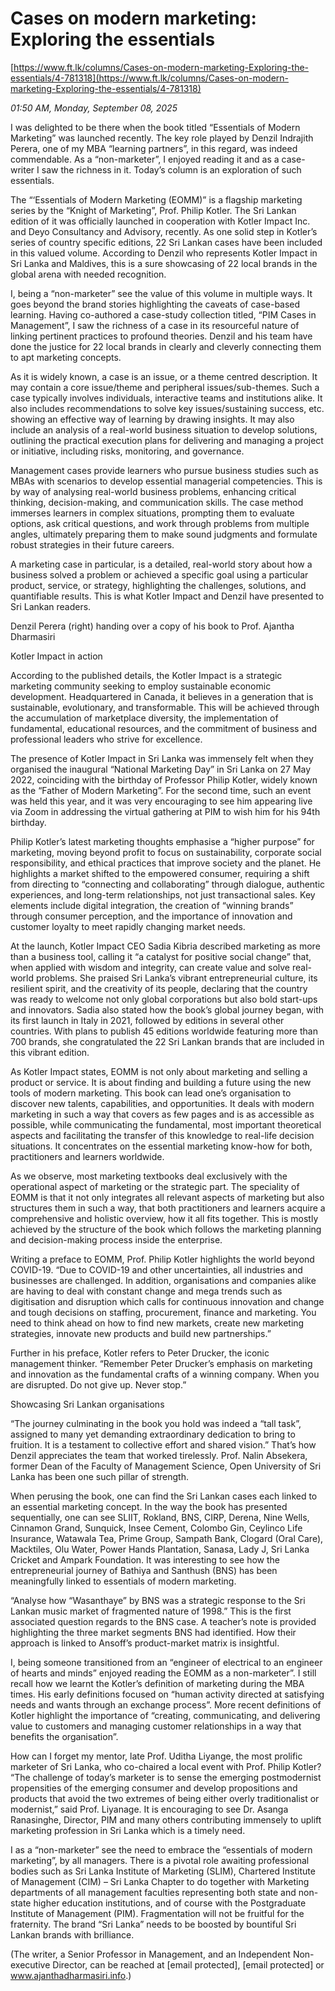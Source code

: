 # Cases on modern marketing: Exploring the essentials

[https://www.ft.lk/columns/Cases-on-modern-marketing-Exploring-the-essentials/4-781318](https://www.ft.lk/columns/Cases-on-modern-marketing-Exploring-the-essentials/4-781318)

*01:50 AM, Monday, September 08, 2025*

I was delighted to be there when the book titled “Essentials of Modern Marketing” was launched recently. The key role played by Denzil Indrajith Perera, one of my MBA “learning partners”, in this regard, was indeed commendable. As a “non-marketer”, I enjoyed reading it and as a case-writer I saw the richness in it. Today’s column is an exploration of such essentials.

The “‘Essentials of Modern Marketing (EOMM)” is a flagship marketing series by the “Knight of Marketing”, Prof. Philip Kotler. The Sri Lankan edition of it was officially launched in cooperation with Kotler Impact Inc. and Deyo Consultancy and Advisory, recently. As one solid step in Kotler’s series of country specific editions, 22 Sri Lankan cases have been included in this valued volume. According to Denzil who represents Kotler Impact in Sri Lanka and Maldives, this is a sure showcasing of 22 local brands in the global arena with needed recognition.

I, being a “non-marketer” see the value of this volume in multiple ways. It goes beyond the brand stories highlighting the caveats of case-based learning. Having co-authored a case-study collection titled, “PIM Cases in Management”, I saw the richness of a case in its resourceful nature of linking pertinent practices to profound theories. Denzil and his team have done the justice for 22 local brands in clearly and cleverly connecting them to apt marketing concepts.

As it is widely known, a case is an issue, or a theme centred description. It may contain a core issue/theme and peripheral issues/sub-themes. Such a case typically involves individuals, interactive teams and institutions alike. It also includes recommendations to solve key issues/sustaining success, etc. showing an effective way of learning by drawing insights. It may also include an analysis of a real-world business situation to develop solutions, outlining the practical execution plans for delivering and managing a project or initiative, including risks, monitoring, and governance.

Management cases provide learners who pursue business studies such as MBAs with scenarios to develop essential managerial competencies. This is by way of analysing real-world business problems, enhancing critical thinking, decision-making, and communication skills. The case method immerses learners in complex situations, prompting them to evaluate options, ask critical questions, and work through problems from multiple angles, ultimately preparing them to make sound judgments and formulate robust strategies in their future careers.

A marketing case in particular, is a detailed, real-world story about how a business solved a problem or achieved a specific goal using a particular product, service, or strategy, highlighting the challenges, solutions, and quantifiable results. This is what Kotler Impact and Denzil have presented to Sri Lankan readers.

Denzil Perera (right) handing over a copy of his book to Prof. Ajantha Dharmasiri

Kotler Impact in action

According to the published details, the Kotler Impact is a strategic marketing community seeking to employ sustainable economic development. Headquartered in Canada, it believes in a generation that is sustainable, evolutionary, and transformable. This will be achieved through the accumulation of marketplace diversity, the implementation of fundamental, educational resources, and the commitment of business and professional leaders who strive for excellence.

The presence of Kotler Impact in Sri Lanka was immensely felt when they organised the inaugural “National Marketing Day” in Sri Lanka on 27 May 2022, coinciding with the birthday of Professor Philip Kotler, widely known as the “Father of Modern Marketing”. For the second time, such an event was held this year, and it was very encouraging to see him appearing live via Zoom in addressing the virtual gathering at PIM to wish him for his 94th birthday.

Philip Kotler’s latest marketing thoughts emphasise a “higher purpose” for marketing, moving beyond profit to focus on sustainability, corporate social responsibility, and ethical practices that improve society and the planet. He highlights a market shifted to the empowered consumer, requiring a shift from directing to “connecting and collaborating” through dialogue, authentic experiences, and long-term relationships, not just transactional sales. Key elements include digital integration, the creation of “winning brands” through consumer perception, and the importance of innovation and customer loyalty to meet rapidly changing market needs.

At the launch, Kotler Impact CEO Sadia Kibria described marketing as more than a business tool, calling it “a catalyst for positive social change” that, when applied with wisdom and integrity, can create value and solve real-world problems. She praised Sri Lanka’s vibrant entrepreneurial culture, its resilient spirit, and the creativity of its people, declaring that the country was ready to welcome not only global corporations but also bold start-ups and innovators. Sadia also stated how the book’s global journey began, with its first launch in Italy in 2021, followed by editions in several other countries. With plans to publish 45 editions worldwide featuring more than 700 brands, she congratulated the 22 Sri Lankan brands that are included in this vibrant edition.

As Kotler Impact states, EOMM is not only about marketing and selling a product or service. It is about finding and building a future using the new tools of modern marketing. This book can lead one’s organisation to discover new talents, capabilities, and opportunities. It deals with modern marketing in such a way that covers as few pages and is as accessible as possible, while communicating the fundamental, most important theoretical aspects and facilitating the transfer of this knowledge to real-life decision situations. It concentrates on the essential marketing know-how for both, practitioners and learners worldwide.

As we observe, most marketing textbooks deal exclusively with the operational aspect of marketing or the strategic part. The speciality of EOMM is that it not only integrates all relevant aspects of marketing but also structures them in such a way, that both practitioners and learners acquire a comprehensive and holistic overview, how it all fits together. This is mostly achieved by the structure of the book which follows the marketing planning and decision-making process inside the enterprise.

Writing a preface to EOMM, Prof. Philip Kotler highlights the world beyond COVID-19. “Due to COVID-19 and other uncertainties, all industries and businesses are challenged. In addition, organisations and companies alike are having to deal with constant change and mega trends such as digitisation and disruption which calls for continuous innovation and change and tough decisions on staffing, procurement, finance and marketing. You need to think ahead on how to find new markets, create new marketing strategies, innovate new products and build new partnerships.”

Further in his preface, Kotler refers to Peter Drucker, the iconic management thinker. “Remember Peter Drucker’s emphasis on marketing and innovation as the fundamental crafts of a winning company. When you are disrupted. Do not give up. Never stop.”

Showcasing Sri Lankan organisations

“The journey culminating in the book you hold was indeed a “tall task”, assigned to many yet demanding extraordinary dedication to bring to fruition. It is a testament to collective effort and shared vision.” That’s how Denzil appreciates the team that worked tirelessly. Prof. Nalin Absekera, former Dean of the Faculty of Management Science, Open University of Sri Lanka has been one such pillar of strength.

When perusing the book, one can find the Sri Lankan cases each linked to an essential marketing concept. In the way the book has presented sequentially, one can see SLIIT, Rokland, BNS, CIRP, Derena, Nine Wells, Cinnamon Grand, Sunquick, Insee Cement, Colombo Gin, Ceylinco Life Insurance, Watawala Tea, Prime Group, Sampath Bank, Clogard (Oral Care), Macktiles, Olu Water, Power Hands Plantation, Sanasa, Lady J, Sri Lanka Cricket and Ampark Foundation. It was interesting to see how the entrepreneurial journey of Bathiya and Santhush (BNS) has been meaningfully linked to essentials of modern marketing.

“Analyse how “Wasanthaye” by BNS was a strategic response to the Sri Lankan music market of fragmented nature of 1998.” This is the first associated question regards to the BNS case. A teacher’s note is provided highlighting the three market segments BNS had identified. How their approach is linked to Ansoff’s product-market matrix is insightful.

I, being someone transitioned from an “engineer of electrical to an engineer of hearts and minds” enjoyed reading the EOMM as a non-marketer”. I still recall how we learnt the Kotler’s definition of marketing during the MBA times. His early definitions focused on “human activity directed at satisfying needs and wants through an exchange process”. More recent definitions of Kotler highlight the importance of “creating, communicating, and delivering value to customers and managing customer relationships in a way that benefits the organisation”.

How can I forget my mentor, late Prof. Uditha Liyange, the most prolific marketer of Sri Lanka, who co-chaired a local event with Prof. Philip Kotler? “The challenge of today’s marketer is to sense the emerging postmodernist propensities of the emerging consumer and develop propositions and products that avoid the two extremes of being either overly traditionalist or modernist,” said Prof. Liyanage. It is encouraging to see Dr. Asanga Ranasinghe, Director, PIM and many others contributing immensely to uplift marketing profession in Sri Lanka which is a timely need.

I as a “non-marketer” see the need to embrace the “essentials of modern marketing”, by all managers. There is a pivotal role awaiting professional bodies such as Sri Lanka Institute of Marketing (SLIM), Chartered Institute of Management (CIM) – Sri Lanka Chapter to do together with Marketing departments of all management faculties representing both state and non-state higher education institutions, and of course with the Postgraduate Institute of Management (PIM). Fragmentation will not be fruitful for the fraternity. The brand “Sri Lanka” needs to be boosted by bountiful Sri Lankan brands with brilliance.

(The writer, a Senior Professor in Management, and an Independent Non-executive Director, can be reached at [email protected], [email protected] or www.ajanthadharmasiri.info.)


